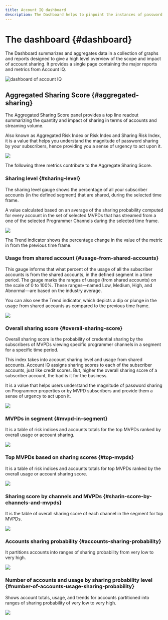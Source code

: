 ```yaml
---
title: Account IQ dashboard
description: The Dashboard helps to pinpoint the instances of password sharing by analyzing a wide array of subscriber data.  
---
```


# The dashboard {#dashboard}

The Dashboard summarizes and aggregates data in a collection of graphs and reports designed to give a high level overview of the scope and impact of account sharing. It provides a single page containing the major reports and metrics from Account IQ.

![dashboard of account IQ](assets/dashboard-capture.png)

## Aggregated Sharing Score {#aggregated-sharing}

The Aggregated Sharing Score panel provides a top line readout summarizing the quantity and impact of sharing in terms of accounts and streaming volume.

Also known as Aggregated Risk Index or Risk Index and Sharing Risk Index, it is a value that helps you understand the magnitude of password sharing by your subscribers, hence providing you a sense of urgency to act upon it.

![](assets/aggregate-sharing-score.png)

The following three metrics contribute to the Aggregate Sharing Score.

### Sharing level {#sharing-level}

The sharing level gauge shows the percentage of all your subscriber accounts (in the defined segment) that are shared, during the selected time frame.  

A value calculated based on an average of the sharing probability computed for every account in the set of selected MVPDs that has streamed from a one of the selected Programmer Channels during the selected time frame.

![](assets/sharing-level.png)

The Trend indicator shows the percentage change in the value of the metric in from the previous time frame.

### Usage from shared account {#usage-from-shared-accounts}

This gauge informs that what percent of the usage of all the subscriber accounts is from the shared accounts, in the defined segment in a time period. The gauge marks the ranges of usage (from shared accounts) on the scale of 0 to 100%. These ranges—named Low, Medium, High, and Abnormal—are based on the industry average.

You can also see the Trend indicator, which depicts a dip or plunge in the usage from shared accounts as compared to the previous time frame.

![](assets/usage-4mshared-accounts.png)

### Overall sharing score {#overall-sharing-score}

Overall sharing score is the probability of credential sharing by the subscribers of MVPDs viewing specific programmer channels in a segment for a specific time period.

This index takes into account sharing level and usage from shared accounts. Account IQ assigns sharing scores to each of the subscriber accounts, just like credit scores. But, higher the overall sharing score of a subscriber account, the bad is it for the business.

It is a value that helps users understand the magnitude of password sharing on Programmer properties or by MVPD subscribers and provide them a sense of urgency to act upon it.

![](assets/overall-sharing-score.png)

### MVPDs in segment {#mvpd-in-segment}

It is a table of risk indices and accounts totals for the top MVPDs ranked by overall usage or account sharing.

![](assets/mvpds-in-segment.png)

### Top MVPDs based on sharing scores {#top-mvpds}

It is a table of risk indices and accounts totals for top MVPDs ranked by the overall usage or account sharing score.

![](assets/top-mvpds.png)

### Sharing score by channels and MVPDs {#sharin-score-by-channels-and-mvpds}

It is the table of overall sharing score of each channel in the segment for top MVPDs.

![](assets/sharing-scores-by-channels-mvpds.png)

### Accounts sharing probability {#accounts-sharing-probability}

It partitions accounts into ranges of sharing probability from very low to very high.

![](assets/dashboard-ac-sharing-prob.png)

### Number of accounts and usage by sharing probability level {#number-of-accounts-usage-sharing-probability}

Shows account totals, usage, and trends for accounts partitioned into ranges of sharing probability of very low to very high.

![](assets/no-acc-usage-prob-level.png)
